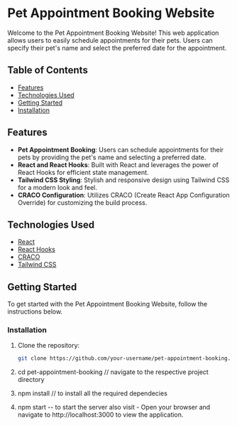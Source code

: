 # Pet Appointment Booking Website

Welcome to the Pet Appointment Booking Website! This web application allows users to easily schedule appointments for their pets. Users can specify their pet's name and select the preferred date for the appointment.

## Table of Contents

- [Features](#features)
- [Technologies Used](#technologies-used)
- [Getting Started](#getting-started)
- [Installation](#installation)

## Features

- **Pet Appointment Booking**: Users can schedule appointments for their pets by providing the pet's name and selecting a preferred date.
- **React and React Hooks**: Built with React and leverages the power of React Hooks for efficient state management.
- **Tailwind CSS Styling**: Stylish and responsive design using Tailwind CSS for a modern look and feel.
- **CRACO Configuration**: Utilizes CRACO (Create React App Configuration Override) for customizing the build process.

## Technologies Used

- [React](https://reactjs.org/)
- [React Hooks](https://reactjs.org/docs/hooks-intro.html)
- [CRACO](https://github.com/gsoft-inc/craco)
- [Tailwind CSS](https://tailwindcss.com/)

## Getting Started

To get started with the Pet Appointment Booking Website, follow the instructions below.

### Installation

1. Clone the repository:

   ```bash
   git clone https://github.com/your-username/pet-appointment-booking.git

2. cd pet-appointment-booking
 // navigate to the respective project directory

3. npm install
// to install all the required dependecies

4. npm start
 -- to start the server also visit - Open your browser and navigate to http://localhost:3000 to view the application.


